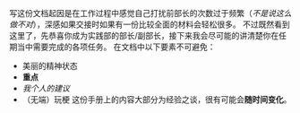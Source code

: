 写这份文档起因是在工作过程中感觉自己打扰前部长的次数过于频繁（*不是说这么做不对*），深感如果交接时如果有一份比较全面的材料会轻松很多。
不过既然看到这里了，先恭喜你成为实践部的部长/副部长，接下来我会尽可能的讲清楚你在任期当中需要完成的各项任务。
在文档中以下要素不可避免：
- 美丽的精神状态
- **重点**
- *我个人的建议*
- （无端）玩梗
这份手册上的内容大部分为经验之谈，很有可能会**随时间变化**。